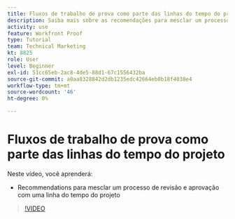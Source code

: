 ```yaml
---
title: Fluxos de trabalho de prova como parte das linhas do tempo do projeto
description: Saiba mais sobre as recomendações para mesclar um processo de revisão e aprovação com uma linha do tempo do projeto em [!DNL  Workfront].
activity: use
feature: Workfront Proof
type: Tutorial
team: Technical Marketing
kt: 8825
role: User
level: Beginner
exl-id: 51cc65eb-2ac8-4de5-88d1-67c1556432ba
source-git-commit: a0aa8328842d2db1235edc42664eb0b18f4038e4
workflow-type: tm+mt
source-wordcount: '46'
ht-degree: 0%

---
```


# Fluxos de trabalho de prova como parte das linhas do tempo do projeto

Neste vídeo, você aprenderá:

* Recommendations para mesclar um processo de revisão e aprovação com uma linha do tempo do projeto

>[!VIDEO](https://video.tv.adobe.com/v/335125/?quality=12)

<!--
## Learn more
These articles on [!DNL Workfront] One describe some basic proof workflows that you could use as a basis for building workflows at your organization.

* Basic proofing process
* Internal then external review
* Working with designers and project managers
-->
